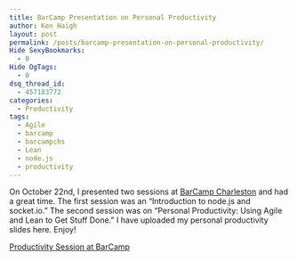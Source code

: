 ```yaml
---
title: BarCamp Presentation on Personal Productivity
author: Ken Haigh
layout: post
permalink: /posts/barcamp-presentation-on-personal-productivity/
Hide SexyBookmarks:
  - 0
Hide OgTags:
  - 0
dsq_thread_id:
  - 457183772
categories:
  - Productivity
tags:
  - Agile
  - barcamp
  - barcampchs
  - Lean
  - node.js
  - productivity
---
```

On October 22nd, I presented two sessions at <a href="http://www.barcampchs.org/" title="BarCampCHS" target="_blank">BarCamp Charleston</a> and had a great time. The first session was an &#8220;Introduction to node.js and socket.io.&#8221; The second session was on &#8220;Personal Productivity: Using Agile and Lean to Get Stuff Done.&#8221; I have uploaded my personal productivity slides here. Enjoy!

[Productivity Session at BarCamp][1]

<!-- Start Shareaholic Recommendations Automatic -->

<!-- End Shareaholic Recommendations Automatic -->

 [1]: /wp-content/uploads/2011/10/Productivity-session-at-Barcamp.pdf "Productivity Session at BarCamp"
